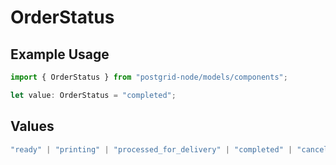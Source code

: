 # OrderStatus

## Example Usage

```typescript
import { OrderStatus } from "postgrid-node/models/components";

let value: OrderStatus = "completed";
```

## Values

```typescript
"ready" | "printing" | "processed_for_delivery" | "completed" | "cancelled"
```